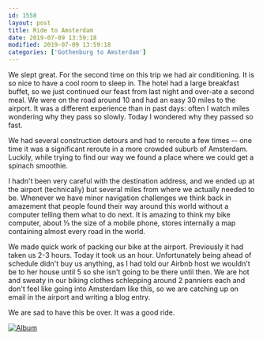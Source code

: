 ```yaml
---
id: 1558
layout: post
title: Ride to Amsterdam
date: 2019-07-09 13:59:18
modified: 2019-07-09 13:59:18
categories: ['Gothenburg to Amsterdam']
---
```


We slept great. For the second time on this trip we had air conditioning. It is so nice to have a cool room to sleep in. The hotel had a large breakfast buffet, so we just continued our feast from last night and over-ate a second meal. We were on the road around 10 and had an easy 30 miles to the airport. It was a different experience than in past days: often I watch miles wondering why they pass so slowly. Today I wondered why they passed so fast.

We had several construction detours and had to reroute a few times -- one time it was a significant reroute in a more crowded suburb of Amsterdam. Luckily, while trying to find our way we found a place where we could get a spinach smoothie.

I hadn't been very careful with the destination address, and we ended up at the airport (technically) but several miles from where we actually needed to be. Whenever we have minor navigation challenges we think back in amazement that people found their way around this world without a computer telling them what to do next. It is amazing to think my bike computer, about ⅓ the size of a mobile phone, stores internally a map containing almost every road in the world.

We made quick work of packing our bike at the airport. Previously it had taken us 2-3 hours. Today it took us an hour. Unfortunately being ahead of schedule didn't buy us anything, as I had told our Airbnb host we wouldn't be to her house until 5 so she isn't going to be there until then. We are hot and sweaty in our biking clothes schlepping around 2 panniers each and don't feel like going into Amsterdam like this, so we are catching up on email in the airport and writing a blog entry.

We are sad to have this be over. It was a good ride.

[![Album](https://lh3.googleusercontent.com/8rsGtVOGmNqiOhyP-akv05fwbZC7OsBThHtmM58-mc3kUlbMbFYLhSfHJ24reOGTD3t5El006FdAIL80qcr6ojXCaDpxzN2vwDywPdVnQ1dU5jeNtXO47TVdBfGrPjBpOUjQTe6RB8o "16 new photos added to shared album")](https://photos.app.goo.gl/LUhvHhRKqyMnYwdh6)
